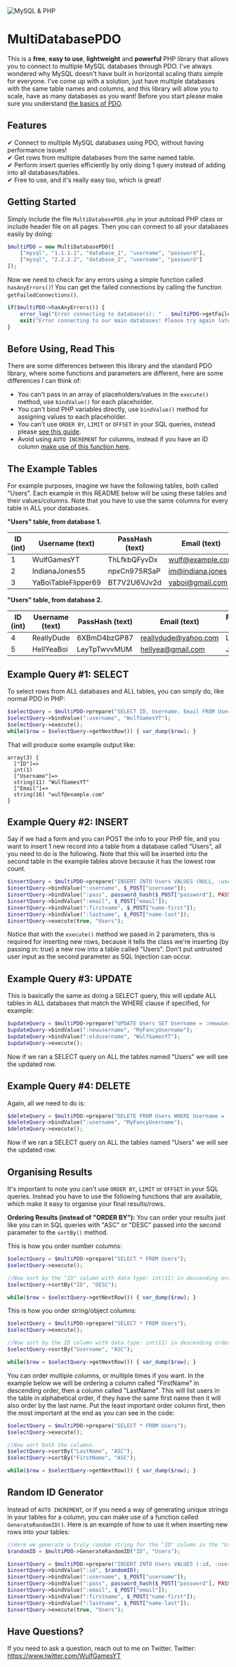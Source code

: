 ![MySQL & PHP](https://codegeekz.com/wp-content/uploads/php-mysql-logo-large.gif)

# MultiDatabasePDO
This is a **free**, **easy to use**, **lightweight** and **powerful** PHP library that allows you to connect to multiple MySQL databases through PDO. I've always wondered why MySQL doesn't have built in horizontal scaling thats simple for everyone. I've come up with a solution, just have multiple databases with the same table names and columns, and this library will allow you to scale, have as many databases as you want! Before you start please make sure you understand [the basics of PDO](https://secure.php.net/manual/en/book.pdo.php).

## Features
✔ Connect to multiple MySQL databases using PDO, without having performance issues!<br>
✔ Get rows from multiple databases from the same named table.<br>
✔ Perform insert queries efficiently by only doing 1 query instead of adding into all databases/tables.<br>
✔ Free to use, and it's really easy too, which is great!

## Getting Started
Simply include the file `MultiDatabasePDO.php` in your autoload PHP class or include header file on all pages.
Then you can connect to all your databases easily by doing:
```php
$multiPDO = new MultiDatabasePDO([
    ["mysql", "1.1.1.1", "database_1", "username", "password"],
    ["mysql", "2.2.2.2", "database_2", "username", "password"]
]);
```

Now we need to check for any errors using a simple function called `hasAnyErrors()`! You can get the failed connections by calling the function `getFailedConnections()`.
```php
if($multiPDO->hasAnyErrors()) {
    error_log("Error connecting to database(s): " . $multiPDO->getFailedConnections());
    exit("Error connecting to our main databases! Please try again later.");
}
```

## Before Using, Read This
There are some differences between this library and the standard PDO library, where some functions and parameters are different, here are some differences I can think of:
* You can't pass in an array of placeholders/values in the `execute()` method, use `bindValue()` for each placeholder.
* You can't bind PHP variables directly, use `bindValue()` method for assigning values to each placeholder.
* You can't use `ORDER BY`, `LIMIT` or `OFFSET` in your SQL queries, instead please [see this guide](#organising-results).
* Avoid using `AUTO INCREMENT` for columns, instead if you have an ID column [make use of this function here](#random-id-generator).

## The Example Tables
For example purposes, imagine we have the following tables, both called "Users". Each example in this README below will be using these tables and their values/columns. Note that you have to use the same columns for every table in ALL your databases.<br>

**"Users" table, from database 1.**<br>

| ID (int)      | Username (text)     | PassHash (text)     | Email (text)         | FirstName (text) | LastName (text) |
| ------------- | ------------------- | ------------------- | -------------------- | ---------------- | --------------- |
| 1             | WulfGamesYT         | ThLfkbQFyvDx        | wulf@example.com     | Liam             | Allen           |
| 2             | IndianaJones55      | npxCn975RSaP        | im@indiana.jones     | Indiana          | Jones           |
| 3             | YaBoiTableFlipper69 | BT7V2U6VJv2d        | yaboi@gmail.com      | Steve            | Jones           |

**"Users" table, from database 2.**<br>

| ID (int)      | Username (text)     | PassHash (text)     | Email (text)         | FirstName (text) | LastName (text) |
| ------------- | ------------------- | ------------------- | -------------------- | ---------------- | --------------- |
| 4             | ReallyDude          | 6XBmD4bzGP87        | reallydude@yahoo.com | Liam             | Mason           |
| 5             | HellYeaBoi          | LeyTpTwvvMUM        | hellyea@gmail.com    | Julie            | Crosby          |

## Example Query #1: SELECT
To select rows from ALL databases and ALL tables, you can simply do, like normal PDO in PHP:
```php
$selectQuery = $multiPDO->prepare("SELECT ID, Username, Email FROM Users WHERE Username = :username");
$selectQuery->bindValue(":username", "WulfGamesYT");
$selectQuery->execute();
while($row = $selectQuery->getNextRow()) { var_dump($row); }
```

That will produce some example output like:
```
array(3) {
  ["ID"]=>
  int(1)
  ["Username"]=>
  string(11) "WulfGamesYT"
  ["Email"]=>
  string(16) "wulf@example.com"
}
```

## Example Query #2: INSERT
Say if we had a form and you can POST the info to your PHP file, and you want to insert 1 new record into a table from a database called "Users", all you need to do is the following. Note that this will be inserted into the second table in the example tables above because it has the lowest row count.
```php
$insertQuery = $multiPDO->prepare("INSERT INTO Users VALUES (NULL, :username, :pass, :email, :firstname, :lastname)");
$insertQuery->bindValue(":username", $_POST["username"]);
$insertQuery->bindValue(":pass", password_hash($_POST["password"], PASSWORD_DEFAULT));
$insertQuery->bindValue(":email", $_POST["email"]);
$insertQuery->bindValue(":firstname", $_POST["name-first"]);
$insertQuery->bindValue(":lastname", $_POST["name-last"]);
$insertQuery->execute(true, "Users");
```

Notice that with the `execute()` method we pased in 2 parameters, this is required for inserting new rows, because it tells the class we're inserting (by passing in: true) a new row into a table called "Users". Don't put untrusted user input as the second parameter as SQL Injection can occur.

## Example Query #3: UPDATE
This is basically the same as doing a SELECT query, this will update ALL tables in ALL databases that match the WHERE clause if specified, for example:
```php
$updateQuery = $multiPDO->prepare("UPDATE Users SET Username = :newusername WHERE Username = :oldusername");
$updateQuery->bindValue(":newusername", "MyFancyUsername");
$updateQuery->bindValue(":oldusername", "WulfGamesYT");
$updateQuery->execute();
```

Now if we ran a SELECT query on ALL the tables named "Users" we will see the updated row.

## Example Query #4: DELETE
Again, all we need to do is:
```php
$deleteQuery = $multiPDO->prepare("DELETE FROM Users WHERE Username = :username");
$deleteQuery->bindValue(":username", "MyFancyUsername");
$deleteQuery->execute();
```

Now if we ran a SELECT query on ALL the tables named "Users" we will see the updated row.

## Organising Results
It's important to note you can't use `ORDER BY`, `LIMIT` or `OFFSET` in your SQL queries. Instead you have to use the following functions that are available, which make it easy to organise your final results/rows.

**Ordering Results (instead of "ORDER BY"):**
You can order your results just like you can in SQL queries with "ASC" or "DESC" passed into the second parameter to the `sortBy()` method.

This is how you order number columns:
```php
$selectQuery = $multiPDO->prepare("SELECT * FROM Users");
$selectQuery->execute();

//Now sort by the "ID" column with data type: int(11) in descending order.
$selectQuery->sortBy("ID", "DESC");

while($row = $selectQuery->getNextRow()) { var_dump($row); }
```

This is how you order string/object columns:
```php
$selectQuery = $multiPDO->prepare("SELECT * FROM Users");
$selectQuery->execute();

//Now sort by the ID column with data type: int(11) in descending order.
$selectQuery->sortBy("Username", "ASC");

while($row = $selectQuery->getNextRow()) { var_dump($row); }
```

You can order multiple columns, or multiple times if you want. In the example below we will be ordering a column called "FirstName" in descending order, then a column called "LastName". This will list users in the table in alphabetical order, if they have the same first name then it will also order by the last name. Put the least important order column first, then the most important at the end as you can see in the code:
```php
$selectQuery = $multiPDO->prepare("SELECT * FROM Users");
$selectQuery->execute();

//Now sort both the columns.
$selectQuery->sortBy("LastName", "ASC");
$selectQuery->sortBy("FirstName", "ASC");

while($row = $selectQuery->getNextRow()) { var_dump($row); }
```

## Random ID Generator
Instead of `AUTO INCREMENT`, or if you need a way of generating unique strings in your tables for a column, you can make use of a function called `GenerateRandomID()`. Here is an example of how to use it when inserting new rows into your tables:
```php
//Here we generate a truly random string for the "ID" column in the "Users" table.
$randomID = $multiPDO->GenerateRandomID("ID", "Users");

$insertQuery = $multiPDO->prepare("INSERT INTO Users VALUES (:id, :username, :pass, :email, :firstname, :lastname)");
$insertQuery->bindValue(":id", $randomID);
$insertQuery->bindValue(":username", $_POST["username"]);
$insertQuery->bindValue(":pass", password_hash($_POST["password"], PASSWORD_DEFAULT));
$insertQuery->bindValue(":email", $_POST["email"]);
$insertQuery->bindValue(":firstname", $_POST["name-first"]);
$insertQuery->bindValue(":lastname", $_POST["name-last"]);
$insertQuery->execute(true, "Users");
```

## Have Questions?
If you need to ask a question, reach out to me on Twitter.
Twitter: https://www.twitter.com/WulfGamesYT
